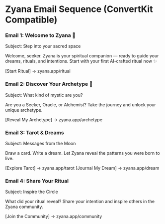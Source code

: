 # Zyana Email Sequence (ConvertKit Compatible)

### Email 1: Welcome to Zyana 🌌
Subject: Step into your sacred space

Welcome, seeker. Zyana is your spiritual companion — ready to guide your dreams, rituals, and intentions. Start with your first AI-crafted ritual now ✨

[Start Ritual] → zyana.app/ritual

### Email 2: Discover Your Archetype 🔮
Subject: What kind of mystic are you?

Are you a Seeker, Oracle, or Alchemist? Take the journey and unlock your unique archetype.

[Reveal My Archetype] → zyana.app/archetype

### Email 3: Tarot & Dreams
Subject: Messages from the Moon

Draw a card. Write a dream. Let Zyana reveal the patterns you were born to live.

[Explore Tarot] → zyana.app/tarot
[Journal My Dream] → zyana.app/dream

### Email 4: Share Your Ritual
Subject: Inspire the Circle

What did your ritual reveal? Share your intention and inspire others in the Zyana community.

[Join the Community] → zyana.app/community
